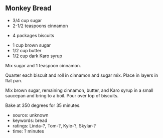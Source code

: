 Monkey Bread
------------

- 3/4 cup sugar
- 2-1/2 teaspoons cinnamon
<!-- -->
- 4 packages biscuits
<!-- -->
- 1 cup brown sugar
- 1/2 cup butter
- 1/2 cup dark Karo syrup

Mix sugar and 1 teaspoon cinnamon.

Quarter each biscuit and roll in cinnamon and sugar mix.  Place in
layers in flat pan.

Mix brown sugar, remaining cinnamon, butter, and Karo syrup in a small
saucepan and bring to a boil.  Pour over top of biscuits.

Bake at 350 degrees for 35 minutes.

- source: unknown
- keywords: bread
- ratings: Linda-?, Tom-?, Kyle-?, Skylar-?
- time: ? minutes
